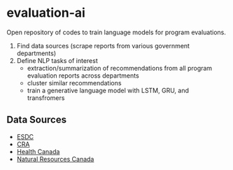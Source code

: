 # evaluation-ai
Open repository of codes to train language models for program evaluations.

1. Find data sources (scrape reports from various government departments)
2. Define NLP tasks of interest
   - extraction/summarization of recommendations from all program evaluation reports across departments
   - cluster similar recommendations
   - train a generative language model with LSTM, GRU, and transfromers

## Data Sources
- [ESDC](https://www.canada.ca/en/employment-social-development/corporate/reports/evaluations.html)
- [CRA](https://www.canada.ca/en/revenue-agency/programs/about-canada-revenue-agency-cra/internal-audit-program-evaluation.html)
- [Health Canada](https://www.canada.ca/en/health-canada/corporate/transparency/corporate-management-reporting/evaluation.html)
- [Natural Resources Canada](https://natural-resources.canada.ca/transparency/reporting-and-accountability/plans-and-performance-reports/strategic-evaluation-division/year/782)
